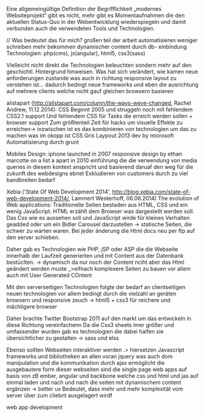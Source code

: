 Eine allgemeingültige Definition der Begrifflichkeit „modernes Websiteprojekt“ gibt es nicht, mehr gibt es Momentaufnahmen die den aktuellen Status-Quo in der Webentwicklung wiederspiegeln und damit verbunden auch die verwendeten Tools und Technologien. 

// Was bedeutet das für mich?
großen teil der arbeit automatisieren
weniger schreiben mehr bekommen
dynamischer content durch db- einbindung
Technologien: php(cms), js(angular), html5, css3(sass)

Vielleicht nicht direkt die Technologien beleuchten sondern mehr auf den geschichtl. Hintergrund hinweisen.
Was hat sich verändert, wie kamen neue anforderungen zustande
was auch in richtung responsive layout zu verstehen ist...
dadurch bedingt neue frameworks und eben die ausrichtung auf mehrere clients welche nicht gauf gleichen browsern basieren



alistapart (http://alistapart.com/column/the-ways-weve-changed, Rachel Andrew, 11.12.2014):
CSS
Beginnt 2005 und struggeln noch mit fehlendem CSS2.1 support
Und fehlendem CSS für Tasks die erreich werden sollen + browser support
Zum größtenteil Zeit für hacks um visuelle Effekte zu erreichen-> inzwischen ist es das kombinieren von technologien um das zu machen was im okopp ist
CSS Gris Laypout 2013 dev by microsoft
Automatisierung durch grunt

Mobiles Design:
iphone launched in 2007
responsive design by ethan marcotte on a list a apart in 2010 einführung die die verwendung von media queries in diesem kontext anspricht und basierend 
daruaf den weg für die zukunft des webdesigns ebnet
Exkludieren von customers durch zu viel bandbreiten bedarf

Xebia ('State Of Web Development 2014', http://blog.xebia.com/state-of-web-development-2014/, Lammert Westerhoff, 06.06.2014)
The evolution of Web applications:
Traditionelle Seiten bestaden aus HTML, CSS und ein wenig JavaScript. HTML erzählt dem Browser was dargestellt werden soll.
Das Css wie es aussehen soll und JavaScript wirde  für kleines Verhalten geadded oder um ein Bidler Carousel darzustellen
-> statische Seiten, die schwer zu warten waren. Bei jeder änderung die Html docs neu per ftp auf den server schieben.

Daher gab es Technologien wie PHP, jSP oder ASP die die Webseite innerhalb der Laufzeit generierten und mit Content aus der Datenbank bestüclten.
-> dynamisch da nur noch der Content nciht aber das Html geändert werden muste _>eifnach komplexere Seiten zu bauen vor allem auch mit User Generated COntent

Mit den serverseitigen Technologien folgte der bedarf  an clientseitigen neuen technologien vor allem bedingt durch die vielzahl an geräten browsern und responsive zeuch
-> html5 + css3 für reichere und mächtigere browser

Daher brachte Twitter Bootstrap 2011 auf den markt um das entwickeln in diese Richtung vereinfachenn
Da die Css3 sheets imer größer und umfassender wurden gab es technologien die dabei halfen sie übersichtlicher zu gestalten -> sass und elss

Ebenso sollten Webseiten interaktiver werden .> hiersetzen  Javascript frameworks und bibliotheken an allen voran jquery was auch dom manipulation und die kommunikation durch ajax ermöglicht
 die ausgebautere form dieser webseiten sind die single page web apps auf basis von zB ember, angular und backbone
 welche css und html und jas auf einmal laden und nach und nach die seiten mit dynamischem content ergänzen -> better ux
 Bedeutet, dass mehr und mehr komplexität vom server über zum cliebnt ausgelagert wirdf
 
 web app development
 




